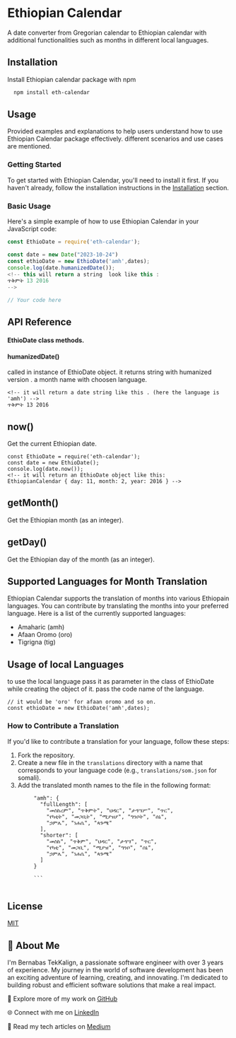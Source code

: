 
# Ethiopian Calendar
A date converter from Gregorian calendar to Ethiopian calendar with additional functionalities such as  months in different local languages.


## Installation

Install Ethiopian calendar package with npm

```bash
  npm install eth-calendar
```
    
## Usage


Provided examples and explanations to help users understand how to use Ethiopian Calendar package effectively. different scenarios and use cases are mentioned.

### Getting Started

To get started with Ethiopian Calendar, you'll need to install it first. If you haven't already, follow the installation instructions in the [Installation](#installation) section.

### Basic Usage

Here's a simple example of how to use Ethiopian Calendar in your JavaScript code:

```javascript
const EthioDate = require('eth-calendar');

const date = new Date("2023-10-24")
const ethioDate = new EthioDate('amh',dates);
console.log(date.humanizedDate());
<!-- this will return a string  look like this :
ጥቅምት 13 2016
-->

// Your code here
```

## API Reference

#### EthioDate class methods.

#### humanizedDate()

called in instance of EthioDate object. it returns string with humanized version . a month name with choosen language.

``` 
<!-- it will return a date string like this . (here the language is 'amh') -->
ጥቅምት 13 2016
 ```

## now()
 Get the current Ethiopian date.
```
const EthioDate = require('eth-calendar');
const date = new EthioDate();
console.log(date.now()); 
<!-- it will return an EthioDate object like this:
EthiopianCalendar { day: 11, month: 2, year: 2016 } -->
```
## getMonth()
Get the Ethiopian month (as an integer).

## getDay()
Get the Ethiopian day of the month (as an integer).

## Supported Languages for Month Translation

Ethiopian Calendar supports the translation of months into various Ethiopain languages. You can contribute by translating the months into your preferred language. Here is a list of the currently supported languages:

- Amaharic (amh)
- Afaan Oromo (oro)
- Tigrigna (tig)

## Usage of local Languages
to use the local language pass it as parameter in the class of EthioDate while creating the object of it. pass the code name of the language.
```
// it would be 'oro' for afaan oromo and so on.
const ethioDate = new EthioDate('amh',dates);
```

### How to Contribute a Translation

If you'd like to contribute a translation for your language, follow these steps:

1. Fork the repository.
2. Create a new file in the `translations` directory with a name that corresponds to your language code (e.g., `translations/som.json` for somali).
3. Add the translated month names to the file in the following format:
   ```
        "amh": {
          "fullLength": [
            "መስከረም", "ጥቅምት", "ህዳር", "ታኅሣሥ", "ጥር",
            "የካቲት", "መጋቢት", "ሚያዝያ", "ግንቦት", "ሰኔ",
            "ኃምሌ", "ነሐሴ", "ጳጉሜ"
          ],
          "shorter": [
            "መስከ", "ጥቅም", "ህዳር", "ታኅሣ", "ጥር",
            "የካቲ", "መጋቢ", "ሚያዝ", "ግንቦ", "ሰኔ",
            "ኃምሌ", "ነሐሴ", "ጳጉሜ"
          ]
        }
        
        ```
  

## License

[MIT](https://choosealicense.com/licenses/mit/)

## 🚀 About Me

I'm Bernabas TekKalign, a passionate software engineer with over 3 years of experience. My journey in the world of software development has been an exciting adventure of learning, creating, and innovating. I'm dedicated to building robust and efficient software solutions that make a real impact.

🔗 Explore more of my work on [GitHub](https://github.com/Barnaan2)

🌐 Connect with me on [LinkedIn](https://www.linkedin.com/in/bernabas-tekkalign-4b1116232/)

📝 Read my tech articles on [Medium](https://medium.com/@barnaantekalign)


